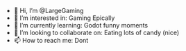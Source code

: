 - 👋 Hi, I’m @LargeGaming
- 👀 I’m interested in: Gaming Epically
- 🌱 I’m currently learning: Godot funny moments
- 💞️ I’m looking to collaborate on: Eating lots of candy (nice)
- 📫 How to reach me: Dont

<!---
LargeGaming/LargeGaming is a ✨ special ✨ repository because its `README.md` (this file) appears on your GitHub profile.
You can click the Preview link to take a look at your changes.
--->
